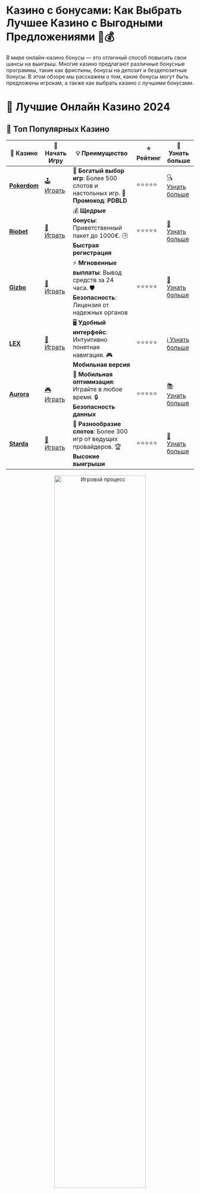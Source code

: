 # **Казино с бонусами: Как Выбрать Лучшее Казино с Выгодными Предложениями 🎁💰**

В мире онлайн-казино бонусы — это отличный способ повысить свои шансы на выигрыш. Многие казино предлагают различные бонусные программы, такие как фриспины, бонусы на депозит и бездепозитные бонусы. В этом обзоре мы расскажем о том, какие бонусы могут быть предложены игрокам, а также как выбрать казино с лучшими бонусами.

# 🎰 Лучшие Онлайн Казино 2024

## 🌟 Топ Популярных Казино

| 🎲 **Казино** | 🔗 **Начать Игру** | 💡 **Преимущество** | ⭐ **Рейтинг** | 🔗 **Узнать больше** |
|--------------|---------------------|---------------------|----------------|----------------------|
| [**Pokerdom**](https://brandplay.link/4k77v2yx) | [🕹️ Играть](https://brandplay.link/4k77v2yx) | 🎉 **Богатый выбор игр**: Более 500 слотов и настольных игр. 🎁 **Промокод**: **PDBLD** | ⭐⭐⭐⭐⭐ | [🔍 Узнать больше](https://brandplay.link/4k77v2yx) |
| [**Riobet**](https://brandplay.link/7xBLTPyj) | [🎰 Играть](https://brandplay.link/7xBLTPyj) | 💰 **Щедрые бонусы**: Приветственный пакет до 1000€. 🕒 **Быстрая регистрация** | ⭐⭐⭐⭐⭐ | [📖 Узнать больше](https://brandplay.link/7xBLTPyj) |
| [**Gizbo**](https://brandplay.link/bprXw4YV) | [🎲 Играть](https://brandplay.link/bprXw4YV) | ⚡ **Мгновенные выплаты**: Вывод средств за 24 часа. 🛡️ **Безопасность**: Лицензия от надежных органов | ⭐⭐⭐⭐⭐ | [📝 Узнать больше](https://brandplay.link/bprXw4YV) |
| [**LEX**](https://brandplay.link/zW4hdDFV) | [🤑 Играть](https://brandplay.link/zW4hdDFV) | 🖥️ **Удобный интерфейс**: Интуитивно понятная навигация. 🎮 **Мобильная версия** | ⭐⭐⭐⭐⭐ | [ℹ️ Узнать больше](https://brandplay.link/zW4hdDFV) |
| [**Aurora**](https://10trafic-stat2.com/click/668546556bcc6313411604bd/6766/13032/subaccount) | [🎮 Играть](https://10trafic-stat2.com/click/668546556bcc6313411604bd/6766/13032/subaccount) | 📱 **Мобильная оптимизация**: Играйте в любое время. 🔒 **Безопасность данных** | ⭐⭐⭐⭐⭐ | [📚 Узнать больше](https://10trafic-stat2.com/click/668546556bcc6313411604bd/6766/13032/subaccount) |
| [**Starda**](https://brandplay.link/fB7xwRFL) | [🎯 Играть](https://brandplay.link/fB7xwRFL) | 🎰 **Разнообразие слотов**: Более 300 игр от ведущих провайдеров. 🏆 **Высокие выигрыши** | ⭐⭐⭐⭐⭐ | [🔎 Узнать больше](https://brandplay.link/fB7xwRFL) |

<div align="center">
    <img src="https://i.pinimg.com/originals/87/9e/b9/879eb9354dd0699582408b68f2e253b2.gif" alt="Игровой процесс" width="70%">
</div>

## 💎 Лучшие Бонусы и Акции

| 🎲 **Казино** | 🔗 **Начать Игру** | 💡 **Преимущество** | ⭐ **Рейтинг** | 🔗 **Узнать больше** |
|--------------|---------------------|---------------------|----------------|----------------------|
| [**Kometa**](https://brandplay.link/8ZymQJV8) | [🎰 Играть](https://brandplay.link/8ZymQJV8) | 🎁 **Эксклюзивные бонусы**: Регулярные акции и промо. 🔄 **Программы лояльности** | ⭐⭐⭐⭐☆ | [🔍 Узнать больше](https://brandplay.link/8ZymQJV8) |
| [**R7**](https://brandplay.link/bMd3Yjsw) | [🕹️ Играть](https://brandplay.link/bMd3Yjsw) | 🕒 **Круглосуточная поддержка**: Всегда на связи. 💸 **Высокие лимиты** | ⭐⭐⭐⭐☆ | [📖 Узнать больше](https://brandplay.link/bMd3Yjsw) |
| [**7K**](https://brandplay.link/BvQyFShp) | [🎲 Играть](https://brandplay.link/BvQyFShp) | 🌟 **Эксклюзивные бонусы**: Только для VIP игроков. 🎉 **Сезонные акции** | ⭐⭐⭐⭐☆ | [📝 Узнать больше](https://brandplay.link/BvQyFShp) |
| [**Kent**](https://brandplay.link/Fv2WP3js) | [🤑 Играть](https://brandplay.link/Fv2WP3js) | 📈 **Высокий RTP**: Более 98%. 💼 **Профессиональная поддержка** | ⭐⭐⭐⭐☆ | [ℹ️ Узнать больше](https://brandplay.link/Fv2WP3js) |
| [**1Xslots**](https://brandplay.link/hSB1khtr) | [🎮 Играть](https://brandplay.link/hSB1khtr) | 🎉 **Множество акций**: Еженедельные бонусы и турниры. 🛡️ **Безопасность** | ⭐⭐⭐⭐☆ | [📚 Узнать больше](https://brandplay.link/hSB1khtr) |
| [**Gama**](https://brandplay.link/j6NMKsDz) | [🎯 Играть](https://brandplay.link/j6NMKsDz) | 🔍 **Интуитивный интерфейс**: Легкость использования. 🏅 **Престижные турниры** | ⭐⭐⭐⭐☆ | [🔎 Узнать больше](https://brandplay.link/j6NMKsDz) |

<div align="center">
    <img src="https://i.pinimg.com/originals/87/9e/b9/879eb9354dd0699582408b68f2e253b2.gif" alt="Игровой процесс" width="70%">
</div>

## 🚀 Быстрые Выигрыши и Поддержка

| 🎲 **Казино** | 🔗 **Начать Игру** | 💡 **Преимущество** | ⭐ **Рейтинг** | 🔗 **Узнать больше** |
|--------------|---------------------|---------------------|----------------|----------------------|
| [**Onion**](https://brandplay.link/zBGRVpQ9) | [🎰 Играть](https://brandplay.link/zBGRVpQ9) | 🤑 **Низкие ставки**: Идеально для начинающих. 🔄 **Быстрые выводы** | ⭐⭐⭐⭐☆ | [🔍 Узнать больше](https://brandplay.link/zBGRVpQ9) |
| [**Чемпион**](https://temon-gter.cfd/go/lRq?p80412p304504pcc44t17455) | [🕹️ Играть](https://temon-gter.cfd/go/lRq?p80412p304504pcc44t17455) | 🏅 **Лояльная программа**: Награды за активность. 🎁 **Ежемесячные бонусы** | ⭐⭐⭐⭐☆ | [📖 Узнать больше](https://temon-gter.cfd/go/lRq?p80412p304504pcc44t17455) |
| [**Vavada**](https://vavadapartner.pro/?promo=ea5c9275-6854-4505-94fc-95ab18221945-linkb2) | [🎲 Играть](https://vavadapartner.pro/?promo=ea5c9275-6854-4505-94fc-95ab18221945-linkb2) | 🚀 **Быстрая регистрация**: Начните играть мгновенно. 🔐 **Безопасные транзакции** | ⭐⭐⭐⭐☆ | [📝 Узнать больше](https://vavadapartner.pro/?promo=ea5c9275-6854-4505-94fc-95ab18221945-linkb2) |
| [**Friends**](https://gofriends.kim/linkb2) | [🤑 Играть](https://gofriends.kim/linkb2) | 🤝 **Социальные игры**: Играйте с друзьями. 🌐 **Мультиплатформенность** | ⭐⭐⭐⭐☆ | [ℹ️ Узнать больше](https://gofriends.kim/linkb2) |
| [**1WIN**](https://brandplay.link/smXVpBbG) | [🎮 Играть](https://brandplay.link/smXVpBbG) | 🏆 **Спортивные ставки**: Широкий выбор видов спорта. 💵 **Высокие коэффициенты** | ⭐⭐⭐⭐☆ | [📚 Узнать больше](https://brandplay.link/smXVpBbG) |
| [**Drip**](https://drp-ircp01.com/c07e6a3db) | [🎯 Играть](https://drp-ircp01.com/c07e6a3db) | 🌐 **Инновационные игры**: Новейшие игровые технологии. 🛡️ **Высокая безопасность** | ⭐⭐⭐⭐☆ | [🔎 Узнать больше](https://drp-ircp01.com/c07e6a3db) |
| [**JoyCasino**](https://rpc30.call2me.pro/?/ru/registration?apkpop=0&partner=p24970p3291217pc98f) | [🎰 Играть](https://rpc30.call2me.pro/?/ru/registration?apkpop=0&partner=p24970p3291217pc98f) | 🎁 **Приятные бонусы**: Ежедневные акции и подарки. 🕹️ **Разнообразие игр** | ⭐⭐⭐⭐☆ | [🔍 Узнать больше](https://rpc30.call2me.pro/?/ru/registration?apkpop=0&partner=p24970p3291217pc98f) |

<div align="center">
    <img src="https://i.pinimg.com/originals/87/9e/b9/879eb9354dd0699582408b68f2e253b2.gif" alt="Игровой процесс" width="70%">
</div>
---

✨ **Выбирайте лучшее казино для себя и наслаждайтесь игрой! Удачи!** ✨
![Казино с бонусами](https://i.pinimg.com/originals/a9/29/6e/a9296ea1cf6a7c20a985e593451f0323.png)

### 1. **Что такое бонусы в казино?** 🎉

**Бонусы в казино** — это различные предложения, которые помогают игрокам увеличить их баланс или получить дополнительные возможности для игры. Бонусы могут быть в виде денежных средств, фриспинов или других призов. Это отличный способ для казино привлечь новых игроков и удержать старых.

### 2. **Типы бонусов в казино** 🤑

#### 2.1 **Бонусы за регистрацию** 🎁

Многие казино предлагают бонусы новым игрокам сразу после регистрации. Это могут быть как бездепозитные бонусы (когда бонусы начисляются без внесения депозита), так и депозитные бонусы (когда бонусы начисляются на первый или несколько депозитов).

#### 2.2 **Бонусы на депозит** 💸

Бонусы на депозит — это дополнительные средства, которые казино начисляет на ваш депозит. Например, вы вносите 1000 рублей, а казино добавляет еще 100% бонуса, то есть на ваш счет поступает 2000 рублей. Это популярный бонус, который используется для привлечения игроков.

#### 2.3 **Фриспины (free spins)** 🎰

**Фриспины** — это бесплатные вращения в слотах, которые дают возможность выиграть без дополнительных затрат. Обычно фриспины предоставляются как часть приветственного пакета или в рамках регулярных акций.

#### 2.4 **Бездепозитные бонусы** 💰

Бездепозитные бонусы — это бонусы, которые не требуют внесения депозита. Например, казино может предложить 100 рублей или 20 фриспинов просто за регистрацию. Это отличный способ попробовать казино, не рискуя собственными средствами.

#### 2.5 **Кэшбэк бонусы** 🔙

**Кэшбэк бонусы** позволяют вернуть часть потерь, если ваши ставки не увенчались успехом. Это своего рода компенсация за неудачные игры, которая помогает вам продолжить игру и повысить свои шансы на победу.

#### 2.6 **Лояльностные и VIP-бонусы** 🌟

Многие казино предлагают лояльностные программы и VIP-статусы для активных игроков. Чем больше вы играете, тем больше бонусов и привилегий получаете. Это могут быть эксклюзивные бонусы, приглашения на мероприятия или более выгодные условия по выводам.

### 3. **Как выбрать казино с лучшими бонусами?** 🏅

При выборе онлайн-казино с бонусами важно учитывать несколько факторов:

#### 3.1 **Условия бонусов**

Каждое казино устанавливает свои правила для бонусов. Важно ознакомиться с условиями отыгрыша, минимальными ставками и сроками действия бонусов, чтобы не возникло неприятных сюрпризов.

#### 3.2 **Размер бонусов**

Сравнивайте размеры бонусов. Иногда казино предлагают большие бонусы, но с высокими требованиями по отыгрышу. Обратите внимание на баланс между размером бонуса и условиями его получения.

#### 3.3 **Регулярные акции**

Некоторые казино регулярно проводят акции и турниры с дополнительными бонусами, фриспинами и другими призами. Выбирайте казино, которое регулярно радует своих игроков выгодными предложениями.

#### 3.4 **Поддержка клиентов**

Проверьте, насколько качественная поддержка в казино. Бонусы и акции могут быть сложными, и наличие качественной службы поддержки может помочь быстро решить любые вопросы.

### 4. **Преимущества бонусов в казино** 🎯

#### 4.1 **Увеличение шансов на выигрыш**

Бонусы позволяют вам получить дополнительные средства или фриспины, что увеличивает ваши шансы на выигрыш.

#### 4.2 **Низкий риск**

Бездепозитные бонусы или фриспины позволяют вам играть без вложений, что снижает риск потерь и дает возможность насладиться игрой без финансовых затрат.

#### 4.3 **Поддержка новичков**

Бонусы за регистрацию и приветственные пакеты помогают новичкам начать игру и ознакомиться с казино без большого риска.

#### 4.4 **Удовольствие от игры**

Акции и бонусы делают игровой процесс более увлекательным и разнообразным, давая дополнительные возможности для игры.

### 5. **Заключение** 🏆

**Казино с бонусами** — это отличная возможность для игроков начать свою игру с преимуществами. Разнообразие бонусных предложений, таких как бездепозитные бонусы, фриспины и кэшбэк, делают игру более выгодной и увлекательной. Важно внимательно читать условия бонусов, чтобы получить максимальную выгоду. Выбирайте казино с лучшими предложениями и играйте ответственно!

